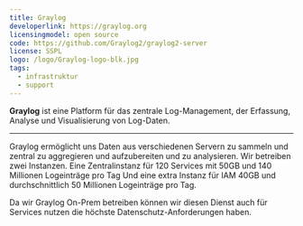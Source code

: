 ```yaml
---
title: Graylog
developerlink: https://graylog.org
licensingmodel: open source
code: https://github.com/Graylog2/graylog2-server
license: SSPL
logo: /logo/Graylog-logo-blk.jpg
tags:
  - infrastruktur
  - support
---
```


**Graylog** ist eine Platform für das zentrale Log-Management, der Erfassung, Analyse und Visualisierung von Log-Daten.

---

Graylog ermöglicht uns Daten aus verschiedenen Servern zu sammeln und zentral zu aggregieren und aufzubereiten und zu analysieren.
Wir betreiben zwei Instanzen.
Eine Zentralinstanz für 120 Services mit 50GB und 140 Millionen Logeinträge pro Tag
Und eine extra Instanz für IAM 40GB und durchschnittlich 50 Millionen Logeinträge pro Tag.

Da wir Graylog On-Prem betreiben können wir diesen Dienst auch für Services nutzen die höchste Datenschutz-Anforderungen haben.
